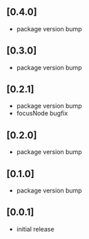 ## [0.4.0]
* package version bump
 
## [0.3.0]
* package version bump
 
## [0.2.1]
* package version bump
* focusNode bugfix

## [0.2.0]
* package version bump

## [0.1.0]
* package version bump

## [0.0.1]
* initial release